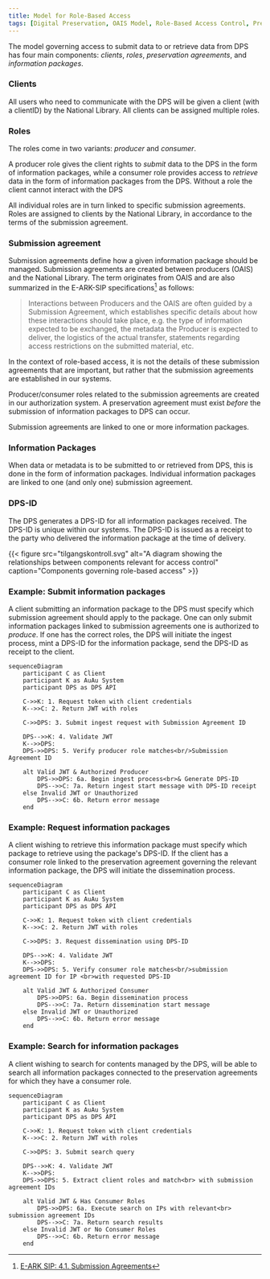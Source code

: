 ```yaml
---
title: Model for Role-Based Access
tags: [Digital Preservation, OAIS Model, Role-Based Access Control, Preservation Agreements, Information Packages, Authorization Systems, Access Management, Digital Archives]
---
```


The model governing access to submit data to or retrieve data from DPS has four main components: *clients*, *roles*, *preservation agreements*, and *information packages*.

### Clients
All users who need to communicate with the DPS will be given a client (with a clientID) by the National Library.
All clients can be assigned multiple roles.

### Roles
The roles come in two variants: *producer* and *consumer*.

A producer role gives the client rights to *submit* data to the DPS in the form of information packages, while a consumer role provides access to *retrieve* data in the form of information packages from the DPS.
Without a role the client cannot interact with the DPS

All individual roles are in turn linked to specific submission agreements. 
Roles are assigned to clients by the National Library, in accordance to the terms of the submission agreement.

### Submission agreement
Submission agreements define how a given information package should be managed.
Submission agreements are created between producers (OAIS) and the National Library.
The term originates from OAIS and are also summarized in the E-ARK-SIP specifications[^1] as follows:

> Interactions between Producers and the OAIS are often guided by a Submission Agreement, which establishes specific details about how these interactions should take place, e.g. the type of information expected to be exchanged, the metadata the Producer is expected to deliver, the logistics of the actual transfer, statements regarding access restrictions on the submitted material, etc.

In the context of role-based access, it is not the details of these submission agreements that are important, but rather that the submission agreements are established in our systems.

Producer/consumer roles related to the submission agreements are created in our authorization system.
A preservation agreement must exist *before* the submission of information packages to DPS can occur.

Submission agreements are linked to one or more information packages.

### Information Packages
When data or metadata is to be submitted to or retrieved from DPS, this is done in the form of information packages.
Individual information packages are linked to one (and only one) submission agreement.


### DPS-ID
The DPS generates a DPS-ID for all information packages received.
The DPS-ID is unique within our systems.
The DPS-ID is issued as a receipt to the party who delivered the information package at the time of delivery.

{{< figure src="tilgangskontroll.svg" alt="A diagram showing the relationships between components relevant for access control" caption="Components governing role-based access" >}}

### Example: Submit information packages
A client submitting an information package to the DPS must specify which submission agreement should apply to the package.
One can only submit information packages linked to submission agreements one is authorized to *produce*.
If one has the correct roles, the DPS will initiate the ingest process, mint a DPS-ID for the information package, send the DPS-ID as receipt to the client.

```mermaid
sequenceDiagram
    participant C as Client
    participant K as AuAu System
    participant DPS as DPS API
    
    C->>K: 1. Request token with client credentials
    K-->>C: 2. Return JWT with roles
    
    C->>DPS: 3. Submit ingest request with Submission Agreement ID
    
    DPS-->>K: 4. Validate JWT
    K-->>DPS: 
    DPS->>DPS: 5. Verify producer role matches<br/>Submission Agreement ID
    
    alt Valid JWT & Authorized Producer
        DPS->>DPS: 6a. Begin ingest process<br>& Generate DPS-ID
        DPS-->>C: 7a. Return ingest start message with DPS-ID receipt
    else Invalid JWT or Unauthorized
        DPS-->>C: 6b. Return error message
    end
```

### Example: Request information packages
A client wishing to retrieve this information package must specify which package to retrieve using the package's DPS-ID.
If the client has a consumer role linked to the preservation agreement governing the relevant information package, the DPS will initiate the dissemination process.

```mermaid
sequenceDiagram
    participant C as Client
    participant K as AuAu System
    participant DPS as DPS API
    
    C->>K: 1. Request token with client credentials
    K-->>C: 2. Return JWT with roles
    
    C->>DPS: 3. Request dissemination using DPS-ID
    
    DPS-->>K: 4. Validate JWT
    K-->>DPS: 
    DPS->>DPS: 5. Verify consumer role matches<br/>submission agreement ID for IP <br>with requested DPS-ID
    
    alt Valid JWT & Authorized Consumer
        DPS->>DPS: 6a. Begin dissemination process
        DPS-->>C: 7a. Return dissemination start message
    else Invalid JWT or Unauthorized
        DPS-->>C: 6b. Return error message
    end
```

### Example: Search for information packages
A client wishing to search for contents managed by the DPS, will be able to search all information packages connected to the preservation agreements for which they have a consumer role.

```mermaid
sequenceDiagram
    participant C as Client
    participant K as AuAu System
    participant DPS as DPS API
    
    C->>K: 1. Request token with client credentials
    K-->>C: 2. Return JWT with roles
    
    C->>DPS: 3. Submit search query
    
    DPS-->>K: 4. Validate JWT
    K-->>DPS: 
    DPS->>DPS: 5. Extract client roles and match<br> with submission agreement IDs
    
    alt Valid JWT & Has Consumer Roles
        DPS->>DPS: 6a. Execute search on IPs with relevant<br> submission agreement IDs
        DPS-->>C: 7a. Return search results
    else Invalid JWT or No Consumer Roles
        DPS-->>C: 6b. Return error message
    end
```

[^1]: [E-ARK SIP: 4.1. Submission Agreements](https://earksip.dilcis.eu/#submissionagreements)